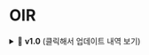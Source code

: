 # OIR

<details>
  <summary>🚀 <strong>v1.0</strong> (클릭해서 업데이트 내역 보기)</summary>

<br>

### 1. 🛠️ 개발 기간  
2025.01.01 ~ 2025.04.08

### 2. 📅 업데이트 날짜  
2025.04.08

### 3. ✨ 주요 업데이트 내역

📌 **급식**  
- 회원가입 사용자는 학교 기반으로 제공  
- 비로그인 사용자는 기본값: 효성고  

📚 **시간표**  
- 로그인한 사용자만 학년/반 입력 후 확인 가능  
- 비로그인 사용자는 접근 불가  

✉️ **메시지함**  
- userId 복사해서 공유 가능!  
- 메시지 답변 기능 추가됨 😊  

🔓 **비로그인 사용자 접근**  
- 로그인 없이도 일부 기능 이용 가능

</details>

